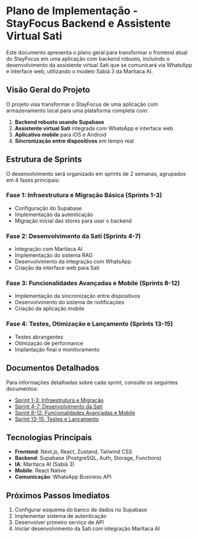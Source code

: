 # Plano de Implementação - StayFocus Backend e Assistente Virtual Sati

Este documento apresenta o plano geral para transformar o frontend atual do StayFocus em uma aplicação com backend robusto, incluindo o desenvolvimento da assistente virtual Sati que se comunicará via WhatsApp e interface web, utilizando o modelo Sabiá 3 da Maritaca AI.

## Visão Geral do Projeto

O projeto visa transformar o StayFocus de uma aplicação com armazenamento local para uma plataforma completa com:

1. **Backend robusto usando Supabase**
2. **Assistente virtual Sati** integrada com WhatsApp e interface web
3. **Aplicativo mobile** para iOS e Android
4. **Sincronização entre dispositivos** em tempo real

## Estrutura de Sprints

O desenvolvimento será organizado em sprints de 2 semanas, agrupados em 4 fases principais:

### Fase 1: Infraestrutura e Migração Básica (Sprints 1-3)
- Configuração do Supabase
- Implementação da autenticação
- Migração inicial das stores para usar o backend

### Fase 2: Desenvolvimento da Sati (Sprints 4-7)
- Integração com Maritaca AI
- Implementação do sistema RAG
- Desenvolvimento da integração com WhatsApp
- Criação da interface web para Sati

### Fase 3: Funcionalidades Avançadas e Mobile (Sprints 8-12)
- Implementação da sincronização entre dispositivos
- Desenvolvimento do sistema de notificações
- Criação da aplicação mobile

### Fase 4: Testes, Otimização e Lançamento (Sprints 13-15)
- Testes abrangentes
- Otimização de performance
- Implantação final e monitoramento

## Documentos Detalhados

Para informações detalhadas sobre cada sprint, consulte os seguintes documentos:

- [Sprint 1-3: Infraestrutura e Migração](docs/sprint_1-3_infraestrutura.md)
- [Sprint 4-7: Desenvolvimento da Sati](docs/sprint_4-7_sati.md)
- [Sprint 8-12: Funcionalidades Avançadas e Mobile](docs/sprint_8-12_avancado_mobile.md)
- [Sprint 13-15: Testes e Lançamento](docs/sprint_13-15_testes_lancamento.md)

## Tecnologias Principais

- **Frontend**: Next.js, React, Zustand, Tailwind CSS
- **Backend**: Supabase (PostgreSQL, Auth, Storage, Functions)
- **IA**: Maritaca AI (Sabiá 3)
- **Mobile**: React Native
- **Comunicação**: WhatsApp Business API


## Próximos Passos Imediatos

1. Configurar esquema do banco de dados no Supabase
2. Implementar sistema de autenticação
3. Desenvolver primeiro serviço de API
4. Iniciar desenvolvimento da Sati com integração Maritaca AI
